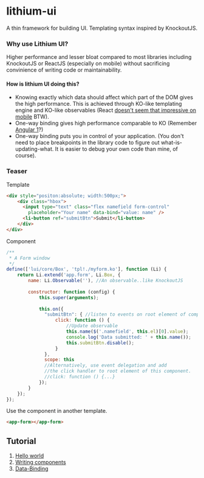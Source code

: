 lithium-ui
==========

A thin framework for building UI. Templating syntax inspired by KnockoutJS.

### Why use Lithium UI?

Higher performance and lesser bloat compared to most libraries including KnockoutJS or ReactJS (especially on mobile) without sacrificing convinience of writing code or maintainability.

#### How is lithium UI doing this?
- Knowing exactly which data should affect which part of the DOM gives the high performance. This is achieved through KO-like templating engine and KO-like observables (React [doesn't seem that impressive on mobile](https://aerotwist.com/blog/react-plus-performance-equals-what/) BTW).
- One-way binding gives high performance comparable to KO (Remember [Angular 1](https://www.quora.com/Why-is-the-two-way-data-binding-being-dropped-in-Angular-2)?)
- One-way binding puts you in control of your application. (You don't need to place breakpoints in the library code to figure out what-is-updating-what. It is easier to debug your own code than mine, of course).

### Teaser
Template
```html
<div style="positon:absolute; width:500px;">
    <div class="hbox">
      <input type="text" class="flex namefield form-control"
        placeholder="Your name" data-bind="value: name" />
      <li-button ref="submitBtn">Submit</li-button>
    </div>
</div>
```
Component
```javascript
/**
 * A Form window
 */
define(['lui/core/Box', 'tpl!./myform.ko'], function (Li) {
    return Li.extend('app.form', Li.Box, {
        name: Li.Observable(''), //An observable..like KnockoutJS
        
        constructor: function (config) {
            this.super(arguments);
          
            this.on({
              "submitBtn": { //listen to events on root element of component
                  click: function () {
                      //Update observable
                      this.name($('.namefield', this.el)[0].value);
                      console.log('Data submitted: ' + this.name());
                      this.submitBtn.disable();
                  }
              },
              scope: this
              //Alternatively, use event delegation and add
              //the click handler to root element of this component.
              //click: function () {...}
            });
        }
    });
});
```
Use the component in another template.
```html
<app-form></app-form>
```

Tutorial
------
1. [Hello world](https://github.com/Munawwar/lithium-ui/wiki/Tutorial-1-Hello-World)
2. [Writing components](https://github.com/Munawwar/lithium-ui/wiki/Tutorial-2-Write-a-Component)
3. [Data-Binding](https://github.com/Munawwar/lithium-ui/wiki/Tutorial-3-Data-Binding)

